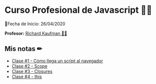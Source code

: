 # Curso Profesional de Javascript 👨‍💻

📅Fecha de Inicio: 26/04/2020

**Profesor:** [Richard Kaufman 👨‍🏫](https://richardkaufman.dev/)

## Mis notas ✏

* [Clase #1 - Cómo llega un script al navegador](https://github.com/sherzo/javascript-profesional/blob/master/notes/class-1.md)
* [Clase #2 - Scope](https://github.com/sherzo/javascript-profesional/blob/master/notes/class-2.md)
* [Clase #3 - Closures](https://github.com/sherzo/javascript-profesional/blob/master/notes/class-3.md)
* [Clase #4 - this](https://github.com/sherzo/javascript-profesional/blob/master/notes/class-4.md)
